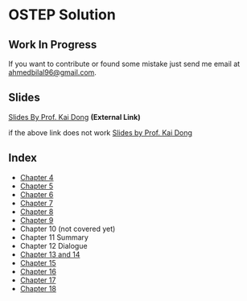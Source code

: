 # OSTEP Solution
## Work In Progress
If you want to contribute or found some mistake just send me email at [ahmedbilal96@gmail.com](mailto:ahmedbilal96@gmail.com).


## Slides

[Slides By Prof. Kai Dong](http://cscwd2006.seu.edu.cn/PersonalPage/dk/courses.htm)
**(External Link)**

if the above link does not work [Slides by Prof. Kai Dong](https://mega.nz/#F!5EJWQLTb!Yh-BmhHr31xi406K0UQIrQ)

## Index
* [Chapter 4](https://github.com/KimbingNg/OSTEP-Solution/tree/master/Chapter%204)
* [Chapter 5](https://github.com/ahmedbilal/OSTEP-Solution/tree/master/Chapter%205)
* [Chapter 6](https://github.com/ahmedbilal/OSTEP-Solution/tree/master/Chapter%206)
* [Chapter 7](https://github.com/ahmedbilal/OSTEP-Solution/tree/master/Chapter%207)
* [Chapter 8](https://github.com/ahmedbilal/OSTEP-Solution/tree/master/Chapter%208)
* [Chapter 9](https://github.com/ahmedbilal/OSTEP-Solution/tree/master/Chapter%209)
* Chapter 10 (not covered yet)
* Chapter 11 Summary
* Chapter 12 Dialogue
* [Chapter 13 and 14](https://github.com/ahmedbilal/OSTEP-Solution/tree/master/Chapter%2013_14)
* [Chapter 15](https://github.com/ahmedbilal/OSTEP-Solution/tree/master/Chapter%2015)
* [Chapter 16](https://github.com/ahmedbilal/OSTEP-Solution/tree/master/Chapter%2016)
* [Chapter 17](https://github.com/ahmedbilal/OSTEP-Solution/tree/master/Chapter%2017)
* [Chapter 18](https://github.com/ahmedbilal/OSTEP-Solution/tree/master/Chapter%2018)
